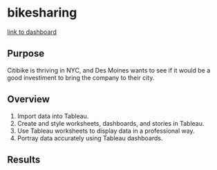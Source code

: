 # bikesharing
[link to dashboard](https://public.tableau.com/app/profile/charla.garcia/viz/CitiBikeNYC_16440864618990/CitibikeStory)

## Purpose
Citibike is thriving in NYC, and Des Moines wants to see if it would be a good investiment to bring the company to their city. 

## Overview
1. Import data into Tableau.
2. Create and style worksheets, dashboards, and stories in Tableau.
3. Use Tableau worksheets to display data in a professional way.
4. Portray data accurately using Tableau dashboards.

## Results
